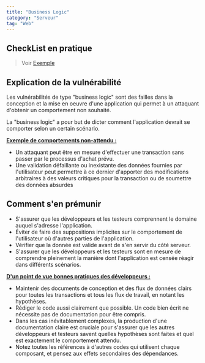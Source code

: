```yaml
---
title: "Business Logic"
category: "Serveur"
tag: "Web"
---
```


## CheckList en pratique

>Voir [Exemple](https://mis0ko.github.io/serveur/BusinessLogicVulnExamples/)

## Explication de la vulnérabilité
Les vulnérabilités de type "business logic" sont des failles dans la conception et la mise en oeuvre d'une application qui permet à un attaquant d'obtenir un comportement non souhaité.

La "business logic" a pour but de dicter comment l'application devrait se comporter selon un certain scénario.

**<u>Exemple de comportements non-attendu :</u>**
- Un attaquant peut être en mesure d'effectuer une transaction sans passer par le processus d'achat prévu.
- Une validation défaillante ou inexistante des données fournies par l'utilisateur peut permettre à ce dernier d'apporter des modifications arbitraires à des valeurs critiques pour la transaction ou de soumettre des données absurdes

## Comment s'en prémunir

- S'assurer que les développeurs et les testeurs comprennent le domaine auquel s'adresse l'application.
- Éviter de faire des suppositions implicites sur le comportement de l'utilisateur où d'autres parties de l'application.
- Vérifier que la donnée est valide avant de s'en servir du côté serveur.
- S'assurer que les développeurs et les testeurs sont en mesure de comprendre pleinement la manière dont l'application est censée réagir dans différents scénarios.

**<u>D'un point de vue bonnes pratiques des développeurs :</u>**
- Maintenir des documents de conception et des flux de données clairs pour toutes les transactions et tous les flux de travail, en notant les hypothèses.
- Rédiger le code aussi clairement que possible. Un code bien écrit ne nécessite pas de documentation pour être compris.
- Dans les cas inévitablement complexes, la production d'une documentation claire est cruciale pour s'assurer que les autres développeurs et testeurs savent quelles hypothèses sont faites et quel est exactement le comportement attendu.
- Notez toutes les références à d'autres codes qui utilisent chaque composant, et pensez aux effets secondaires des dépendances.













